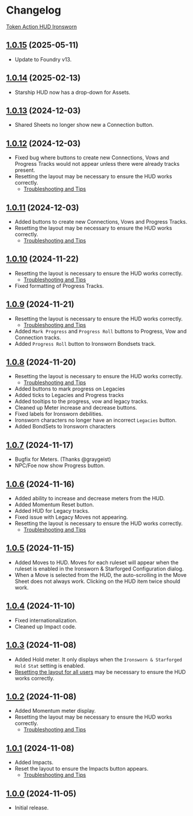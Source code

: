 # Changelog

[Token Action HUD Ironsworn](https://foundryvtt.com/packages/token-action-hud-ironsworn)

## [1.0.15](https://github.com/jendave/token-note-hover/commits/main) (2025-05-11)

* Update to Foundry v13.

## [1.0.14](https://github.com/jendave/token-note-hover/commits/main) (2025-02-13)

* Starship HUD now has a drop-down for Assets.

## [1.0.13](https://github.com/jendave/token-note-hover/commits/main) (2024-12-03)

* Shared Sheets no longer show new a Connection button.

## [1.0.12](https://github.com/jendave/token-note-hover/commits/main) (2024-12-03)

* Fixed bug where buttons to create new Connections, Vows and Progress Tracks would not appear unless there were already tracks present.
* Resetting the layout may be necessary to ensure the HUD works correctly.
  * [Troubleshooting and Tips](https://github.com/jendave/token-action-hud-ironsworn?tab=readme-ov-file#troubleshooting-and-tips)

## [1.0.11](https://github.com/jendave/token-note-hover/commits/main) (2024-12-03)

* Added buttons to create new Connections, Vows and Progress Tracks.
* Resetting the layout may be necessary to ensure the HUD works correctly.
  * [Troubleshooting and Tips](https://github.com/jendave/token-action-hud-ironsworn?tab=readme-ov-file#troubleshooting-and-tips)

## [1.0.10](https://github.com/jendave/token-note-hover/commits/main) (2024-11-22)

* Resetting the layout is necessary to ensure the HUD works correctly.
  * [Troubleshooting and Tips](https://github.com/jendave/token-action-hud-ironsworn?tab=readme-ov-file#troubleshooting-and-tips)
* Fixed formatting of Progress Tracks.

## [1.0.9](https://github.com/jendave/token-note-hover/commits/main) (2024-11-21)

* Resetting the layout is necessary to ensure the HUD works correctly.
  * [Troubleshooting and Tips](https://github.com/jendave/token-action-hud-ironsworn?tab=readme-ov-file#troubleshooting-and-tips)
* Added `Mark Progress` and `Progress Roll` buttons to Progress, Vow and Connection tracks.
* Added `Progress Roll` button to Ironsworn Bondsets track.

## [1.0.8](https://github.com/jendave/token-note-hover/commits/main) (2024-11-20)

* Resetting the layout is necessary to ensure the HUD works correctly.
  * [Troubleshooting and Tips](https://github.com/jendave/token-action-hud-ironsworn?tab=readme-ov-file#troubleshooting-and-tips)
* Added buttons to mark progress on Legacies
* Added ticks to Legacies and Progress tracks
* Added tooltips to the progress, vow and legacy tracks.
* Cleaned up Meter increase and decrease buttons.
* Fixed labels for Ironsworn debilities.
* Ironsworn characters no longer have an incorrect `Legacies` button.
* Added BondSets to Ironsworn characters

## [1.0.7](https://github.com/jendave/token-note-hover/commits/main) (2024-11-17)

* Bugfix for Meters. (Thanks @graygeist)
* NPC/Foe now show Progress button.

## [1.0.6](https://github.com/jendave/token-note-hover/commits/main) (2024-11-16)

* Added ability to increase and decrease meters from the HUD.
* Added Momentum Reset button.
* Added HUD for Legacy tracks.
* Fixed issue with Legacy Moves not appearing.
* Resetting the layout is necessary to ensure the HUD works correctly.
  * [Troubleshooting and Tips](https://github.com/jendave/token-action-hud-ironsworn?tab=readme-ov-file#troubleshooting-and-tips)

## [1.0.5](https://github.com/jendave/token-note-hover/commits/main) (2024-11-15)

* Added Moves to HUD. Moves for each ruleset will appear when the ruleset is enabled in the Ironsworn & Starforged Configuration dialog.
* When a Move is selected from the HUD, the auto-scrolling in the Move Sheet does not always work. Clicking on the HUD item twice should work.

## [1.0.4](https://github.com/jendave/token-note-hover/commits/main) (2024-11-10)

* Fixed internationalization.
* Cleaned up Impact code.

## [1.0.3](https://github.com/jendave/token-note-hover/commits/main) (2024-11-08)

* Added Hold meter. It only displays when the `Ironsworn & Starforged` `Hold Stat` setting is enabled.
* [Resetting the layout for all users](https://github.com/jendave/token-action-hud-ironsworn?tab=readme-ov-file#troubleshooting-and-tips) may be necessary to ensure the HUD works correctly.

## [1.0.2](https://github.com/jendave/token-note-hover/commits/main) (2024-11-08)

* Added Momentum meter display.
* Resetting the layout may be necessary to ensure the HUD works correctly.
  * [Troubleshooting and Tips](https://github.com/jendave/token-action-hud-ironsworn?tab=readme-ov-file#troubleshooting-and-tips)

## [1.0.1](https://github.com/jendave/token-note-hover/commits/main) (2024-11-08)

* Added Impacts.
* Reset the layout to ensure the Impacts button appears.
  * [Troubleshooting and Tips](https://github.com/jendave/token-action-hud-ironsworn?tab=readme-ov-file#troubleshooting-and-tips)

## [1.0.0](https://github.com/jendave/token-note-hover/commits/main) (2024-11-05)

* Initial release.
